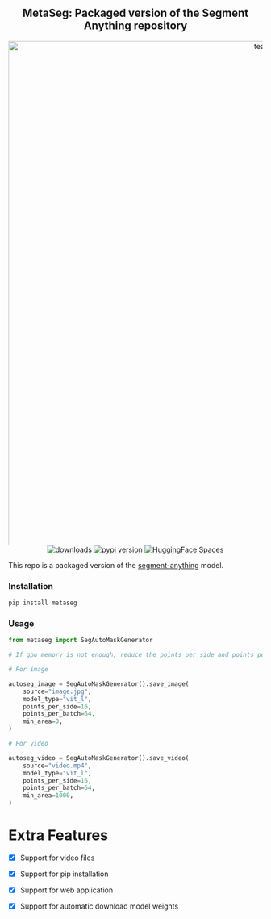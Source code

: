 <div align="center">
<h2>
     MetaSeg: Packaged version of the Segment Anything repository
</h2>
<div>
    <img width="1000" alt="teaser" src="https://github.com/kadirnar/segment-anything-pip/releases/download/v0.2.2/metaseg_demo.gif">
</div>
    <a href="https://pepy.tech/project/metaseg"><img src="https://pepy.tech/badge/metaseg" alt="downloads"></a>
    <a href="https://badge.fury.io/py/metaseg"><img src="https://badge.fury.io/py/metaseg.svg" alt="pypi version"></a>
    <a href="https://huggingface.co/spaces/ArtGAN/metaseg-webui"><img src="https://img.shields.io/badge/%20HuggingFace%20-Demo-blue.svg" alt="HuggingFace Spaces"></a>

</div>

This repo is a packaged version of the [segment-anything](https://github.com/facebookresearch/segment-anything) model.


### Installation
```bash
pip install metaseg
```

### Usage
```python
from metaseg import SegAutoMaskGenerator

# If gpu memory is not enough, reduce the points_per_side and points_per_batch.

# For image

autoseg_image = SegAutoMaskGenerator().save_image(
    source="image.jpg",
    model_type="vit_l",
    points_per_side=16, 
    points_per_batch=64,
    min_area=0,
)

# For video

autoseg_video = SegAutoMaskGenerator().save_video(
    source="video.mp4",
    model_type="vit_l",
    points_per_side=16, 
    points_per_batch=64,
    min_area=1000,
)
```

# Extra Features

- [x] Support for video files
- [x] Support for pip installation
- [x] Support for web application
- [x] Support for automatic download model weights

